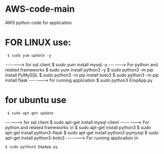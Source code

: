 # AWS-code-main
AWS python code for application
# FOR LINUX use:
     $ sudo yum update -y 
-------> for sql client
     $ sudo yum install mysql -y
------> For python and related frameworks
 $ sudo yum install python3 -y
 $ sudo python3 -m pip install PyMySQL
 $ sudo python3 -m pip install boto3
 $ sudo python3 -m pip install flask
-------> for running application
     $ sudo python3 EmpApp.py

# for ubuntu use
     $ sudo apt-get update
------> for sql client
     $ sudo apt-get install mysql-client
--------> For python and related frameworks \n
     $ sudo apt-get install python3
     $ sudo apt-get install python3-flask
     $ sudo apt-get install python3-pymysql
     $ sudo apt-get install python3-boto3
-------> For running application \n

    $ sudo python3 EmpApp.py

